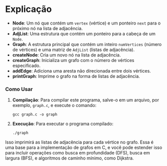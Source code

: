 # Explicação

- **Node**: Um nó que contém um `vertex` (vértice) e um ponteiro `next` para o próximo nó na lista de adjacência.
- **AdjList**: Uma estrutura que contém um ponteiro para a cabeça de um `Node`.
- **Graph**: A estrutura principal que contém um inteiro `numVertices` (número de vértices) e uma matriz de `AdjList` (listas de adjacência).
- **createNode**: Cria um novo nó na lista de adjacência.
- **createGraph**: Inicializa um grafo com o número de vértices especificado.
- **addEdge**: Adiciona uma aresta não direcionada entre dois vértices.
- **printGraph**: Imprime o grafo na forma de listas de adjacência.

### Como Usar

1. **Compilação**: Para compilar este programa, salve-o em um arquivo, por exemplo, `graph.c`, e execute o comando:
   ```
   gcc graph.c -o graph
   ```

2. **Execução**: Para executar o programa compilado:
   ```
   ./graph
   ```

Isso imprimirá as listas de adjacência para cada vértice no grafo. Essa é uma base para a implementação de grafos em C, e você pode estender isso para incluir operações como busca em profundidade (DFS), busca em largura (BFS), e algoritmos de caminho mínimo, como Dijkstra.